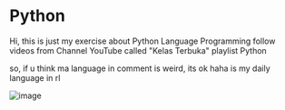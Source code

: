 # Python

Hi, this is just my exercise about Python Language Programming follow videos from Channel YouTube called "Kelas Terbuka" playlist Python

so, if u think ma language in comment is weird, its ok haha is my daily language in rl

![image](https://github.com/user-attachments/assets/3f468730-117a-4643-97e2-b929fdcb4566)

